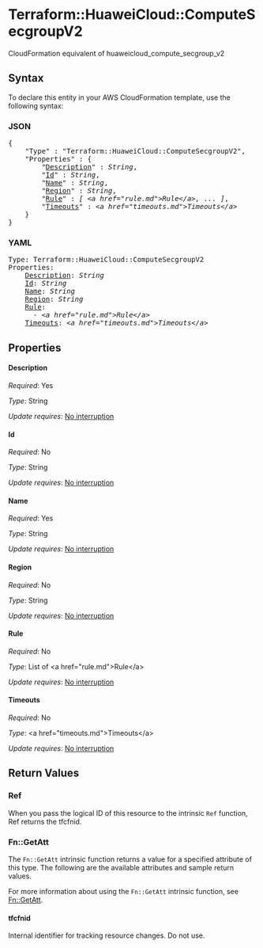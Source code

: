 # Terraform::HuaweiCloud::ComputeSecgroupV2

CloudFormation equivalent of huaweicloud_compute_secgroup_v2

## Syntax

To declare this entity in your AWS CloudFormation template, use the following syntax:

### JSON

<pre>
{
    "Type" : "Terraform::HuaweiCloud::ComputeSecgroupV2",
    "Properties" : {
        "<a href="#description" title="Description">Description</a>" : <i>String</i>,
        "<a href="#id" title="Id">Id</a>" : <i>String</i>,
        "<a href="#name" title="Name">Name</a>" : <i>String</i>,
        "<a href="#region" title="Region">Region</a>" : <i>String</i>,
        "<a href="#rule" title="Rule">Rule</a>" : <i>[ &lt;a href=&#34;rule.md&#34;&gt;Rule&lt;/a&gt;, ... ]</i>,
        "<a href="#timeouts" title="Timeouts">Timeouts</a>" : <i>&lt;a href=&#34;timeouts.md&#34;&gt;Timeouts&lt;/a&gt;</i>
    }
}
</pre>

### YAML

<pre>
Type: Terraform::HuaweiCloud::ComputeSecgroupV2
Properties:
    <a href="#description" title="Description">Description</a>: <i>String</i>
    <a href="#id" title="Id">Id</a>: <i>String</i>
    <a href="#name" title="Name">Name</a>: <i>String</i>
    <a href="#region" title="Region">Region</a>: <i>String</i>
    <a href="#rule" title="Rule">Rule</a>: <i>
      - &lt;a href=&#34;rule.md&#34;&gt;Rule&lt;/a&gt;</i>
    <a href="#timeouts" title="Timeouts">Timeouts</a>: <i>&lt;a href=&#34;timeouts.md&#34;&gt;Timeouts&lt;/a&gt;</i>
</pre>

## Properties

#### Description

_Required_: Yes

_Type_: String

_Update requires_: [No interruption](https://docs.aws.amazon.com/AWSCloudFormation/latest/UserGuide/using-cfn-updating-stacks-update-behaviors.html#update-no-interrupt)

#### Id

_Required_: No

_Type_: String

_Update requires_: [No interruption](https://docs.aws.amazon.com/AWSCloudFormation/latest/UserGuide/using-cfn-updating-stacks-update-behaviors.html#update-no-interrupt)

#### Name

_Required_: Yes

_Type_: String

_Update requires_: [No interruption](https://docs.aws.amazon.com/AWSCloudFormation/latest/UserGuide/using-cfn-updating-stacks-update-behaviors.html#update-no-interrupt)

#### Region

_Required_: No

_Type_: String

_Update requires_: [No interruption](https://docs.aws.amazon.com/AWSCloudFormation/latest/UserGuide/using-cfn-updating-stacks-update-behaviors.html#update-no-interrupt)

#### Rule

_Required_: No

_Type_: List of &lt;a href=&#34;rule.md&#34;&gt;Rule&lt;/a&gt;

_Update requires_: [No interruption](https://docs.aws.amazon.com/AWSCloudFormation/latest/UserGuide/using-cfn-updating-stacks-update-behaviors.html#update-no-interrupt)

#### Timeouts

_Required_: No

_Type_: &lt;a href=&#34;timeouts.md&#34;&gt;Timeouts&lt;/a&gt;

_Update requires_: [No interruption](https://docs.aws.amazon.com/AWSCloudFormation/latest/UserGuide/using-cfn-updating-stacks-update-behaviors.html#update-no-interrupt)

## Return Values

### Ref

When you pass the logical ID of this resource to the intrinsic `Ref` function, Ref returns the tfcfnid.

### Fn::GetAtt

The `Fn::GetAtt` intrinsic function returns a value for a specified attribute of this type. The following are the available attributes and sample return values.

For more information about using the `Fn::GetAtt` intrinsic function, see [Fn::GetAtt](https://docs.aws.amazon.com/AWSCloudFormation/latest/UserGuide/intrinsic-function-reference-getatt.html).

#### tfcfnid

Internal identifier for tracking resource changes. Do not use.

